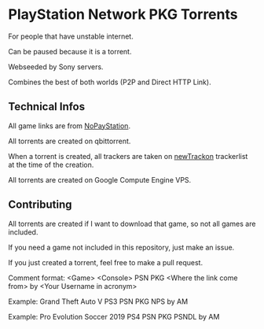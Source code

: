 # PlayStation Network PKG Torrents
For people that have unstable internet.

Can be paused because it is a torrent.

Webseeded by Sony servers.

Combines the best of both worlds (P2P and Direct HTTP Link).

## Technical Infos
All game links are from [NoPayStation](https://nopaystation.com/).

All torrents are created on qbittorrent.

When a torrent is created, all trackers are taken on [newTrackon](https://newtrackon.com/) trackerlist at the time of the creation.

All torrents are created on Google Compute Engine VPS.

## Contributing
All torrents are created if I want to download that game, so not all games are included.

If you need a game not included in this repository, just make an issue.

If you just created a torrent, feel free to make a pull request.

Comment format: \<Game> \<Console> PSN PKG \<Where the link come from> by \<Your Username in acronym>

Example: Grand Theft Auto V PS3 PSN PKG NPS by AM

Example: Pro Evolution Soccer 2019 PS4 PSN PKG PSNDL by AM
